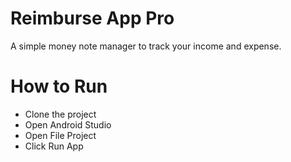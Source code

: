# Reimburse App Pro
A simple money note manager to track your income and expense.

# How to Run
- Clone the project
- Open Android Studio
- Open File Project
- Click Run App
